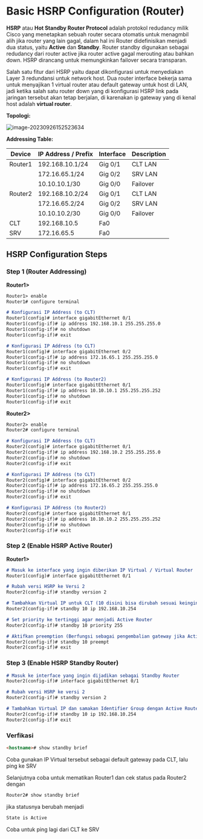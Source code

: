 # Basic HSRP Configuration (Router)

**HSRP** atau **Hot Standby Router Protocol** adalah protokol redudancy milik Cisco yang menetapkan sebuah router secara otomatis untuk menagmbil alih jika router yang lain gagal, dalam hal ini Router didefinisikan menjadi dua status, yaitu **Active** dan **Standby**. Router standby digunakan sebagai redudancy dari router active jika router active gagal merouting atau bahkan down. HSRP dirancang untuk memungkinkan failover secara transparan.

 Salah satu fitur dari HSRP yaitu dapat dikonfigurasi untuk menyediakan Layer 3 redundansi untuk network host. Dua router interface bekerja sama untuk menyajikan 1 virtual router atau default gateway untuk host di LAN, jadi ketika salah satu router down yang di konfigurasi HSRP link pada jaringan tersebut akan tetap berjalan, di karenakan ip gateway yang di kenal host adalah **virtual router**.

**Topologi:** 

![image-20230926152523634](C:\Users\tpmst\AppData\Roaming\Typora\typora-user-images\image-20230926152523634.png)

**Addressing Table:**

| Device  | IP Address / Prefix | Interface | Description |
| ------- | ------------------- | --------- | ----------- |
| Router1 | 192.168.10.1/24     | Gig 0/1   | CLT LAN     |
|         | 172.16.65.1/24      | Gig 0/2   | SRV LAN     |
|         | 10.10.10.1/30       | Gig 0/0   | Failover    |
| Router2 | 192.168.10.2/24     | Gig 0/1   | CLT LAN     |
|         | 172.16.65.2/24      | Gig 0/2   | SRV LAN     |
|         | 10.10.10.2/30       | Gig 0/0   | Failover    |
| CLT     | 192.168.10.5        | Fa0       |             |
| SRV     | 172.16.65.5         | Fa0       |             |

## HSRP Configuration Steps

### Step 1 (Router Addressing)

**Router1>**

```markdown
Router1> enable
Router1# configure terminal

# Konfigurasi IP Address (to CLT)
Router1(config)# interface gigabitEthernet 0/1
Router1(config-if)# ip address 192.168.10.1 255.255.255.0
Router1(config-if)# no shutdown
Router1(config-if)# exit

# Konfigurasi IP Address (to CLT)
Router1(config)# interface gigabitEthernet 0/2
Router1(config-if)# ip address 172.16.65.1 255.255.255.0
Router1(config-if)# no shutdown
Router1(config-if)# exit

# Konfigurasi IP Address (to Router2)
Router1(config)# interface gigabitEthernet 0/1
Router1(config-if)# ip address 10.10.10.1 255.255.255.252
Router1(config-if)# no shutdown
Router1(config-if)# exit
```

**Router2>**

```markdown
Router2> enable
Router2# configure terminal

# Konfigurasi IP Address (to CLT)
Router2(config)# interface gigabitEthernet 0/1
Router2(config-if)# ip address 192.168.10.2 255.255.255.0
Router2(config-if)# no shutdown
Router2(config-if)# exit

# Konfigurasi IP Address (to CLT)
Router2(config)# interface gigabitEthernet 0/2
Router2(config-if)# ip address 172.16.65.2 255.255.255.0
Router2(config-if)# no shutdown
Router2(config-if)# exit

# Konfigurasi IP Address (to Router2)
Router2(config)# interface gigabitEthernet 0/1
Router2(config-if)# ip address 10.10.10.2 255.255.255.252
Router2(config-if)# no shutdown
Router2(config-if)# exit
```

### Step 2 (Enable HSRP Active Router)

**Router1>**

```markdown
# Masuk ke interface yang ingin diberikan IP Virtual / Virtual Router
Router1(config)# interface gigabitEthernet 0/1

# Rubah versi HSRP ke Versi 2
Router2(config-if)# standby version 2

# Tambahkan Virtual IP untuk CLT (10 disini bisa dirubah sesuai keinginan, ini adalah identifier untuk grouping)
Router2(config-if)# standby 10 ip 192.168.10.254

# Set priority ke tertinggi agar menjadi Active Router
Router2(config-if)# standby 10 priority 255

# Aktifkan preemption (Berfungsi sebagai pengembalian gateway jika Active Router Alive kembali)
Router2(config-if)# standby 10 preempt
Router2(config-if)# exit
```

### Step 3 (Enable HSRP Standby Router)

```markdown
# Masuk ke interface yang ingin dijadikan sebagai Standby Router
Router2(config-if)# interface gigabitEthernet 0/1

# Rubah versi HSRP ke versi 2
Router2(config-if)# standby version 2

# Tambahkan Virtual IP dan samakan Identifier Group dengan Active Router
Router2(config-if)# standby 10 ip 192.168.10.254
Router2(config-if)# exit
```

### Verfikasi

```markdown
<hostname># show standby brief
```

Coba gunakan IP Virtual tersebut sebagai default gateway pada CLT, lalu ping ke SRV

Selanjutnya coba untuk mematikan Router1 dan cek status pada Router2 dengan 

```markdown
Router2# show standby brief
```

jika statusnya berubah menjadi

```markdown
State is Active
```

Coba untuk ping lagi dari CLT ke SRV